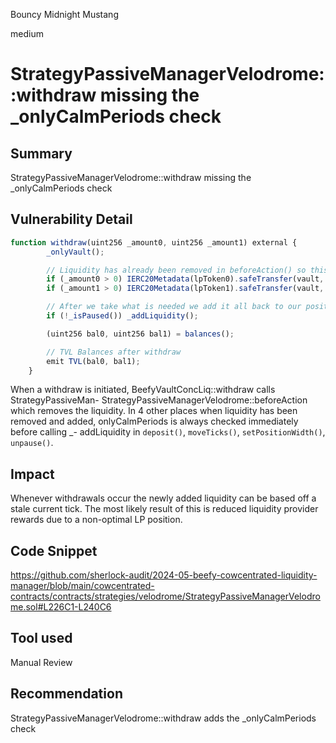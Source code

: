 Bouncy Midnight Mustang

medium

# StrategyPassiveManagerVelodrome::withdraw missing the _onlyCalmPeriods check

## Summary
StrategyPassiveManagerVelodrome::withdraw missing the _onlyCalmPeriods check
## Vulnerability Detail
```javascript
function withdraw(uint256 _amount0, uint256 _amount1) external {
        _onlyVault();

        // Liquidity has already been removed in beforeAction() so this is just a simple withdraw.
        if (_amount0 > 0) IERC20Metadata(lpToken0).safeTransfer(vault, _amount0);
        if (_amount1 > 0) IERC20Metadata(lpToken1).safeTransfer(vault, _amount1);

        // After we take what is needed we add it all back to our positions. 
        if (!_isPaused()) _addLiquidity();

        (uint256 bal0, uint256 bal1) = balances();

        // TVL Balances after withdraw
        emit TVL(bal0, bal1);
    }
```
When a withdraw is initiated, BeefyVaultConcLiq::withdraw calls StrategyPassiveMan-
StrategyPassiveManagerVelodrome::beforeAction which removes the liquidity.
In 4 other places when liquidity has been removed and added, onlyCalmPeriods is always checked immediately before calling _- addLiquidity in `deposit()`, `moveTicks()`, `setPositionWidth()`, `unpause()`.

## Impact
Whenever withdrawals occur the newly added liquidity can be based off a stale current tick. The most likely result of this is reduced liquidity provider rewards due to a non-optimal LP position.
## Code Snippet
https://github.com/sherlock-audit/2024-05-beefy-cowcentrated-liquidity-manager/blob/main/cowcentrated-contracts/contracts/strategies/velodrome/StrategyPassiveManagerVelodrome.sol#L226C1-L240C6
## Tool used

Manual Review

## Recommendation
StrategyPassiveManagerVelodrome::withdraw adds the _onlyCalmPeriods check